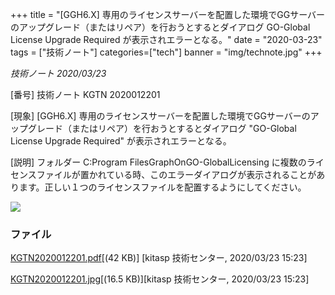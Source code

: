 +++
title = "[GGH6.X] 専用のライセンスサーバーを配置した環境でGGサーバーのアップグレード（またはリペア）を行おうとするとダイアログ GO-Global License Upgrade Required が表示されエラーとなる。"
date = "2020-03-23"
tags = ["技術ノート"]
categories=["tech"]
banner = "img/technote.jpg"
+++


*技術ノート
2020/03/23*

[番号]
技術ノート KGTN 2020012201

[現象]
[GGH6.X]
専用のライセンスサーバーを配置した環境でGGサーバーのアップグレード（またはリペア）を行おうとするとダイアログ
"GO-Global License Upgrade Required" が表示されエラーとなる。

[説明]
フォルダー C:Program FilesGraphOnGO-GlobalLicensing
に複数のライセンスファイルが置かれている時、このエラーダイアログが表示されることがあります。正しい１つのライセンスファイルを配置するようにしてください。

![](http://techreport.kitasp.net/attachments/download/4485/KGTN2020012201.jpg)


### ファイル

[KGTN2020012201.pdf](http://techreport.kitasp.net/attachments/download/4484/KGTN2020012201.pdf)[(42 KB)] [kitasp 技術センター, 2020/03/23
15:23]

[KGTN2020012201.jpg](http://techreport.kitasp.net/attachments/download/4485/KGTN2020012201.jpg)[(16.5 KB)][kitasp 技術センター, 2020/03/23
15:23]
